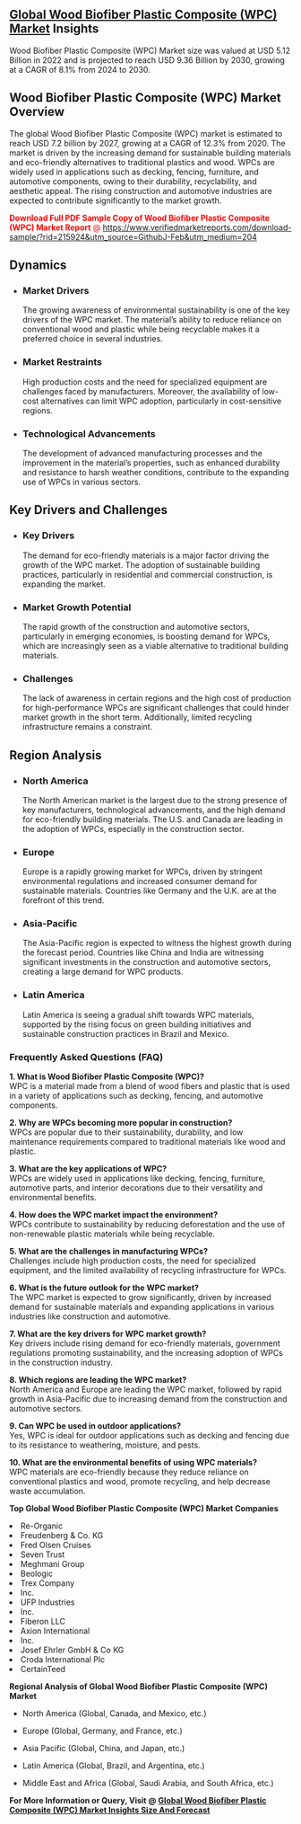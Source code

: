 <h2><a href="https://www.verifiedmarketreports.com/download-sample/?rid=215924&amp;utm_source=GithubJ&amp;utm_medium=204" target="_blank">Global Wood Biofiber Plastic Composite (WPC) Market</a> Insights</h2><p>Wood Biofiber Plastic Composite (WPC) Market size was valued at USD 5.12 Billion in 2022 and is projected to reach USD 9.36 Billion by 2030, growing at a CAGR of 8.1% from 2024 to 2030.</p><p> <h2>Wood Biofiber Plastic Composite (WPC) Market Overview</h2> <p>The global Wood Biofiber Plastic Composite (WPC) market is estimated to reach USD 7.2 billion by 2027, growing at a CAGR of 12.3% from 2020. The market is driven by the increasing demand for sustainable building materials and eco-friendly alternatives to traditional plastics and wood. WPCs are widely used in applications such as decking, fencing, furniture, and automotive components, owing to their durability, recyclability, and aesthetic appeal. The rising construction and automotive industries are expected to contribute significantly to the market growth.</p> <p><p><span class=""><span style="color: #ff0000;"><strong>Download Full PDF Sample Copy of Wood Biofiber Plastic Composite (WPC) Market Report</strong> @ </span><a href="https://www.verifiedmarketreports.com/download-sample/?rid=215924&amp;utm_source=GithubJ-Feb&amp;utm_medium=204" target="_blank">https://www.verifiedmarketreports.com/download-sample/?rid=215924&amp;utm_source=GithubJ-Feb&amp;utm_medium=204</a></span></p></p> <h2>Dynamics</h2> <ul> <li><h3>Market Drivers</h3> The growing awareness of environmental sustainability is one of the key drivers of the WPC market. The material’s ability to reduce reliance on conventional wood and plastic while being recyclable makes it a preferred choice in several industries.</li> <li><h3>Market Restraints</h3> High production costs and the need for specialized equipment are challenges faced by manufacturers. Moreover, the availability of low-cost alternatives can limit WPC adoption, particularly in cost-sensitive regions.</li> <li><h3>Technological Advancements</h3> The development of advanced manufacturing processes and the improvement in the material’s properties, such as enhanced durability and resistance to harsh weather conditions, contribute to the expanding use of WPCs in various sectors.</li> </ul> <h2>Key Drivers and Challenges</h2> <ul> <li><h3>Key Drivers</h3> The demand for eco-friendly materials is a major factor driving the growth of the WPC market. The adoption of sustainable building practices, particularly in residential and commercial construction, is expanding the market.</li> <li><h3>Market Growth Potential</h3> The rapid growth of the construction and automotive sectors, particularly in emerging economies, is boosting demand for WPCs, which are increasingly seen as a viable alternative to traditional building materials.</li> <li><h3>Challenges</h3> The lack of awareness in certain regions and the high cost of production for high-performance WPCs are significant challenges that could hinder market growth in the short term. Additionally, limited recycling infrastructure remains a constraint.</li> </ul> <h2>Region Analysis</h2> <ul> <li><h3>North America</h3> The North American market is the largest due to the strong presence of key manufacturers, technological advancements, and the high demand for eco-friendly building materials. The U.S. and Canada are leading in the adoption of WPCs, especially in the construction sector.</li> <li><h3>Europe</h3> Europe is a rapidly growing market for WPCs, driven by stringent environmental regulations and increased consumer demand for sustainable materials. Countries like Germany and the U.K. are at the forefront of this trend.</li> <li><h3>Asia-Pacific</h3> The Asia-Pacific region is expected to witness the highest growth during the forecast period. Countries like China and India are witnessing significant investments in the construction and automotive sectors, creating a large demand for WPC products.</li> <li><h3>Latin America</h3> Latin America is seeing a gradual shift towards WPC materials, supported by the rising focus on green building initiatives and sustainable construction practices in Brazil and Mexico.</li> </ul> <h3>Frequently Asked Questions (FAQ)</h3> <p><strong>1. What is Wood Biofiber Plastic Composite (WPC)?</strong><br>WPC is a material made from a blend of wood fibers and plastic that is used in a variety of applications such as decking, fencing, and automotive components.</p> <p><strong>2. Why are WPCs becoming more popular in construction?</strong><br>WPCs are popular due to their sustainability, durability, and low maintenance requirements compared to traditional materials like wood and plastic.</p> <p><strong>3. What are the key applications of WPC?</strong><br>WPCs are widely used in applications like decking, fencing, furniture, automotive parts, and interior decorations due to their versatility and environmental benefits.</p> <p><strong>4. How does the WPC market impact the environment?</strong><br>WPCs contribute to sustainability by reducing deforestation and the use of non-renewable plastic materials while being recyclable.</p> <p><strong>5. What are the challenges in manufacturing WPCs?</strong><br>Challenges include high production costs, the need for specialized equipment, and the limited availability of recycling infrastructure for WPCs.</p> <p><strong>6. What is the future outlook for the WPC market?</strong><br>The WPC market is expected to grow significantly, driven by increased demand for sustainable materials and expanding applications in various industries like construction and automotive.</p> <p><strong>7. What are the key drivers for WPC market growth?</strong><br>Key drivers include rising demand for eco-friendly materials, government regulations promoting sustainability, and the increasing adoption of WPCs in the construction industry.</p> <p><strong>8. Which regions are leading the WPC market?</strong><br>North America and Europe are leading the WPC market, followed by rapid growth in Asia-Pacific due to increasing demand from the construction and automotive sectors.</p> <p><strong>9. Can WPC be used in outdoor applications?</strong><br>Yes, WPC is ideal for outdoor applications such as decking and fencing due to its resistance to weathering, moisture, and pests.</p> <p><strong>10. What are the environmental benefits of using WPC materials?</strong><br>WPC materials are eco-friendly because they reduce reliance on conventional plastics and wood, promote recycling, and help decrease waste accumulation.</p> </p><p><strong>Top Global Wood Biofiber Plastic Composite (WPC) Market Companies</strong></p><div data-test-id=""><p><li>Re-Organic</li><li> Freudenberg & Co. KG</li><li> Fred Olsen Cruises</li><li> Seven Trust</li><li> Meghmani Group</li><li> Beologic</li><li> Trex Company</li><li> Inc.</li><li> UFP Industries</li><li> Inc.</li><li> Fiberon LLC</li><li> Axion International</li><li> Inc.</li><li> Josef Ehrler GmbH & Co KG</li><li> Croda International Plc</li><li> CertainTeed</li></p><div><strong>Regional Analysis of&nbsp;Global Wood Biofiber Plastic Composite (WPC) Market</strong></div><ul><li dir="ltr"><p dir="ltr">North America&nbsp;(Global, Canada, and Mexico, etc.)</p></li><li dir="ltr"><p dir="ltr">Europe (Global, Germany, and France, etc.)</p></li><li dir="ltr"><p dir="ltr">Asia Pacific&nbsp;(Global, China, and Japan, etc.)</p></li><li dir="ltr"><p dir="ltr">Latin America&nbsp;(Global, Brazil, and Argentina, etc.)</p></li><li dir="ltr">Middle East and Africa&nbsp;(Global, Saudi Arabia, and South Africa, etc.)</li></ul><p><strong>For More Information or Query, Visit @&nbsp;</strong><strong><a href="https://www.verifiedmarketreports.com/product/wood-biofiber-plastic-composite-wpc-market/?utm_source=GithubJ&amp;utm_medium=204" target="_blank">Global Wood Biofiber Plastic Composite (WPC) Market Insights Size And Forecast</a></strong></p></div>
